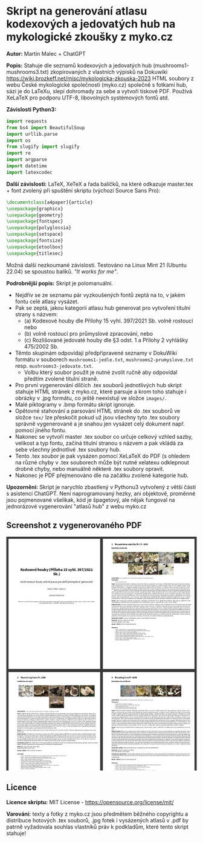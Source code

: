 # Skript na generování atlasu kodexových a jedovatých hub na mykologické zkoušky z myko.cz

**Autor:** Martin Malec + ChatGPT

**Popis:** Stahuje dle seznamů kodexových a jedovatých hub (mushrooms1-mushrooms3.txt) zkopírovaných z vlastních výpisků na Dokuwiki <https://wiki.brozkeff.net/misc/mykologicka-zkouska-2023> HTML soubory z webu České mykologické společnosti (myko.cz) společně s fotkami hub, sází je do LaTeXu, slepí dohromady za sebe a vytvoří tiskové PDF. Používá XeLaTeX pro podporu UTF-8, libovolných systémových fontů atd.

**Závislosti Python3:**

```python
import requests
from bs4 import BeautifulSoup
import urllib.parse
import os
from slugify import slugify
import re
import argparse
import datetime
import latexcodec
```

**Další závislosti:**
LaTeX, XeTeX a řada balíčků, na které odkazuje master.tex + font zvolený při spuštění skriptu (výchozí Source Sans Pro):

```tex
\documentclass[a4paper]{article}
\usepackage{graphicx}
\usepackage{geometry}
\usepackage{fontspec}
\usepackage{polyglossia}
\usepackage{setspace}
\usepackage{fontsize}
\usepackage{etoolbox}
\usepackage{titlesec}
```

Možná další nezkoumané závislosti. Testováno na Linux Mint 21 (Ubuntu 22.04) se spoustou balíků. *"It works for me"*.

**Podrobnější popis:** Skript je polomanuální.

* Nejdřív se ze seznamu pár vyzkoušených fontů zeptá na to, v jakém fontu celé atlasy vysázet.
* Pak se zeptá, jakou kategorii atlasu hub generovat pro vytvoření titulní strany s názvem:
  * (a) Kodexové houby dle Přílohy 15 vyhl. 397/2021 Sb. volně rostoucí nebo
  * (b) volně rostoucí pro průmyslové zpracování, nebo
  * (c) Rozlišované jedovaté houby dle §3 odst. 1 a Přílohy 2 vyhlášky 475/2002 Sb.
* Těmto skupinám odpovídají předpřipravené seznamy v DokuWiki formátu v souborech `mushrooms1-jedle.txt`, `mushrooms2-prumyslove.txt` resp. `mushrooms3-jedovate.txt`.
  * Volbu který soubor použít je nutné zvolit ručně aby odpovídal předtím zvolené titulní straně.
* Pro první vygenerování dílčích .tex souborů jednotlivých hub skript stahuje HTML stránek z myko.cz, které parsuje a krom toho stahuje i obrázky v .jpg formátu, co ještě neexistují ve složce `images/`.
* Malé piktogramy v .bmp formátu skript ignoruje.
* Opětovné stahování a parsování HTML stránek do .tex souborů ve složce `tex/` lze přeskočit pokud už jsou všechny tyto .tex soubory správně vygenerované a je snahou jen vysázet celý dokument např. pomocí jiného fontu.
* Nakonec se vytvoří master .tex soubor co určuje celkový vzhled sazby, velikost a typ fontu, začíná titulní stranou s názvem a pak vkládá za sebe všechny jednotlivé .tex soubory hub.
* Tento .tex soubor je pak vysázen pomocí XeLaTeX do PDF (s ohledem na různé chyby v .tex souborech může být nutné xelatexu odklepnout drobné chyby, nebo manuálně některé .tex soubory opravit.
* Nakonec je PDF přejmenováno dle na začátku zvolené kategorie hub.

**Upozornění:** Skript je narychlo zbastlený v Pythonu3 vytvořený z větší části s asistencí ChatGPT. Není naprogramovaný hezky, ani objektově, proměnné jsou pojmenované všelikak, kód je špagetový, ale nějak fungoval na jednorázové vygenerování "atlasů hub" z webu myko.cz

## Screenshot z vygenerovaného PDF

![Screenshot z TeXem vygenerovaných prvních stránek seznamu vybraných kodexových hub z myko.cz s titulní stranou, popisy hub a fotogalerií.](ukazka_vygenerovaneho_pdf.png)

## Licence

**Licence skriptu:** MIT License - <https://opensource.org/license/mit/>

**Varování:** texty a fotky z myko.cz jsou předmětem běžného copyrightu a distribuce hotových .tex souborů, .jpg fotek i vysázených atlasů v .pdf by patrně vyžadovala souhlas vlastníků práv k podkladům, které tento skript stahuje!
